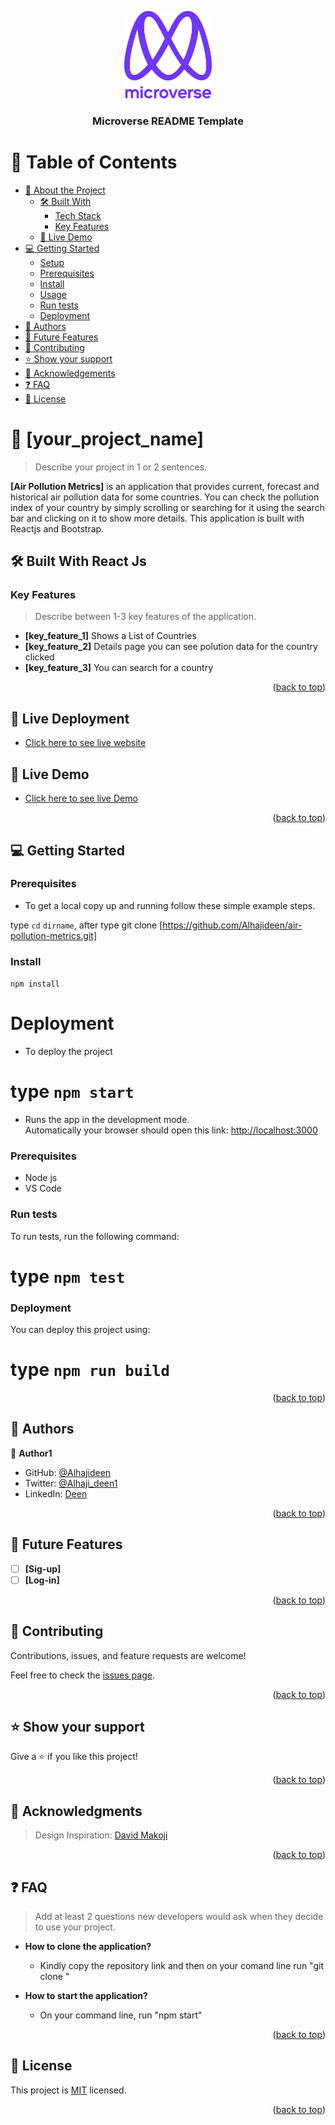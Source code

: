 <a name="readme-top"></a>

<div align="center">

  <img src="murple_logo.png" alt="logo" width="140"  height="auto" />
  <br/>

  <h3><b>Microverse README Template</b></h3>

</div>

# 📗 Table of Contents

- [📖 About the Project](#about-project)
  - [🛠 Built With](#built-with)
    - [Tech Stack](#tech-stack)
    - [Key Features](#key-features)
  - [🚀 Live Demo](#live-demo)
- [💻 Getting Started](#getting-started)
  - [Setup](#setup)
  - [Prerequisites](#prerequisites)
  - [Install](#install)
  - [Usage](#usage)
  - [Run tests](#run-tests)
  - [Deployment](#triangular_flag_on_post-deployment)
- [👥 Authors](#authors)
- [🔭 Future Features](#future-features)
- [🤝 Contributing](#contributing)
- [⭐️ Show your support](#support)
- [🙏 Acknowledgements](#acknowledgements)
- [❓ FAQ](#faq)
- [📝 License](#license)

# 📖 [your_project_name] <a name="about-project"></a>

> Describe your project in 1 or 2 sentences.

**[Air Pollution Metrics]** is an application that provides current, forecast and historical air pollution data for some countries. You can check the pollution index of your country by simply scrolling or searching for it using the search bar and clicking on it to show more details. This application is built with Reactjs and Bootstrap.

## 🛠 Built With <a name="built-with">React Js</a>

### Key Features <a name="key-features"></a>

> Describe between 1-3 key features of the application.

- **[key_feature_1]** Shows a List of Countries
- **[key_feature_2]** Details page you can see polution data for the country clicked
- **[key_feature_3]** You can search for a country

<p align="right">(<a href="#readme-top">back to top</a>)</p>

## 🚀 Live Deployment <a name="live-demo"></a>

- [Click here to see live website](https://airpollution-metrics.netlify.app/)

## 🚀 Live Demo <a name="live-demo"></a>

- [Click here to see live Demo](https://www.loom.com/share/378c9c2eab284aa6b4d1546b755a56ba)

<p align="right">(<a href="#readme-top">back to top</a>)</p>

## 💻 Getting Started <a name="getting-started"></a>

### Prerequisites

- To get a local copy up and running follow these simple example steps.

type `cd` `dirname`, after type git clone [https://github.com/Alhajideen/air-pollution-metrics.git]

### Install

`npm install`

# Deployment

- To deploy the project

# type `npm start`

- Runs the app in the development mode.\
  Automatically your browser should open this link: [http://localhost:3000](http://localhost:3000)

### Prerequisites

- Node js
- VS Code

### Run tests

To run tests, run the following command:

# type `npm test`

### Deployment

You can deploy this project using:

# type `npm run build`

<p align="right">(<a href="#readme-top">back to top</a>)</p>

## 👥 Authors <a name="authors"></a>

👤 **Author1**

- GitHub: [@Alhajideen](https://github.com/Alhajideen)
- Twitter: [@Alhaji_deen1](https://twitter.com/Alhaji_deen1)
- LinkedIn: [Deen](https://linkedin.com/in/nurudeen-salifu-776753244)

<p align="right">(<a href="#readme-top">back to top</a>)</p>

## 🔭 Future Features <a name="future-features"></a>

- [ ] **[Sig-up]**
- [ ] **[Log-in]**

<p align="right">(<a href="#readme-top">back to top</a>)</p>

## 🤝 Contributing <a name="contributing"></a>

Contributions, issues, and feature requests are welcome!

Feel free to check the [issues page](https://github.com/Alhajideen/Air-Pollution-Metrics/issues).

<p align="right">(<a href="#readme-top">back to top</a>)</p>

## ⭐️ Show your support <a name="support"></a>

Give a ⭐️ if you like this project!

<p align="right">(<a href="#readme-top">back to top</a>)</p>

## 🙏 Acknowledgments <a name="acknowledgements"></a>

> Design Inspiration: [David Makoji](https://github.com/Alhajideen/)

<p align="right">(<a href="#readme-top">back to top</a>)</p>

<!-- FAQ (optional) -->

## ❓ FAQ <a name="faq"></a>

> Add at least 2 questions new developers would ask when they decide to use your project.

- **How to clone the application?**

  - Kindly copy the repository link and then on your comand line run "git clone <repository link>"

- **How to start the application?**

  - On your command line, run "npm start"

<p align="right">(<a href="#readme-top">back to top</a>)</p>

<!-- LICENSE -->

## 📝 License <a name="license"></a>

This project is [MIT](https://github.com/Alhajideen/Air-Pollution-Metrics/blob/dev/MIT.md) licensed.

<p align="right">(<a href="#readme-top">back to top</a>)</p>
